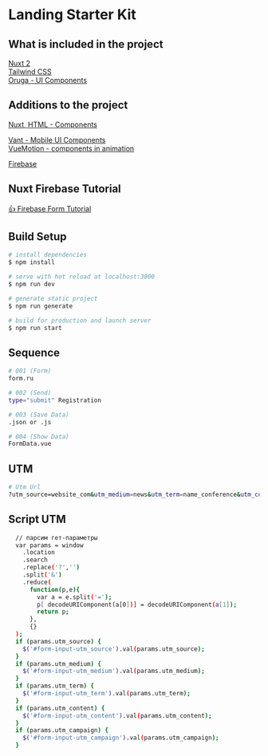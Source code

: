 # Landing Starter Kit

## What is included in the project
[Nuxt 2](https://nuxtjs.org/)<br>
[Tailwind CSS](https://tailwindcss.com/)<br>
[Oruga - UI Components](https://oruga.io/)

## Additions to the project

[Nuxt, HTML - Components](https://heartcode.fuxing.dev/)

[Vant - Mobile UI Components](https://vant-contrib.gitee.io/vant/#/en-US/)<br>
[VueMotion - components in animation](https://motion.vueuse.org/)

[Firebase](https://firebase.google.com/)

## Nuxt Firebase Tutorial

[👍 Firebase Form Tutorial](https://youtu.be/btQWHig29pA)

## Build Setup

```bash
# install dependencies
$ npm install

# serve with hot reload at localhost:3000
$ npm run dev

# generate static project
$ npm run generate

# build for production and launch server
$ npm run start
```

## Sequence

```bash
# 001 (Form)
form.ru

# 002 (Send)
type="submit" Registration

# 003 (Save Data)
.json or .js

# 004 (Show Data)
FormData.vue
```

## UTM

```bash
# Utm Url
?utm_source=website_com&utm_medium=news&utm_term=name_conference&utm_content=article&utm_campaign=moscow
```

## Script UTM

```bash
  // парсим гет-параметры
  var params = window
    .location
    .search
    .replace('?','')
    .split('&')
    .reduce(
      function(p,e){
        var a = e.split('=');
        p[ decodeURIComponent(a[0])] = decodeURIComponent(a[1]);
        return p;
      },
      {}
  );
  if (params.utm_source) {
    $('#form-input-utm_source').val(params.utm_source);
  }
  if (params.utm_medium) {
    $('#form-input-utm_medium').val(params.utm_medium);
  }
  if (params.utm_term) {
    $('#form-input-utm_term').val(params.utm_term);
  }
  if (params.utm_content) {
    $('#form-input-utm_content').val(params.utm_content);
  }
  if (params.utm_campaign) {
    $('#form-input-utm_campaign').val(params.utm_campaign);
  }
```
